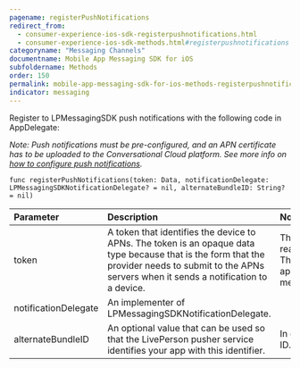 ```yaml
---
pagename: registerPushNotifications
redirect_from:
  - consumer-experience-ios-sdk-registerpushnotifications.html
  - consumer-experience-ios-sdk-methods.html#registerpushnotifications
categoryname: "Messaging Channels"
documentname: Mobile App Messaging SDK for iOS
subfoldername: Methods
order: 150
permalink: mobile-app-messaging-sdk-for-ios-methods-registerpushnotifications.html
indicator: messaging
---
```


Register to LPMessagingSDK push notifications with the following code in AppDelegate:

*Note: Push notifications must be pre-configured, and an APN certificate has to be uploaded to the Conversational Cloud platform. See more info on [how to configure push notifications](consumer-experience-ios-sdk-configuration.html).*

`func registerPushNotifications(token: Data, notificationDelegate: LPMessagingSDKNotificationDelegate? = nil, alternateBundleID: String? = nil)`

| Parameter | Description | Notes |
| :--- | :--- | :--- |
| token | A token that identifies the device to APNs. The token is an opaque data type because that is the form that the provider needs to submit to the APNs servers when it sends a notification to a device. | The APNs servers require a binary format for performance reasons. <br> This is the exact same dictionary as received in application:didRegisterForRemoteNotificationsWithDeviceToken: method |
| notificationDelegate | An implementer of LPMessagingSDKNotificationDelegate. | |
| alternateBundleID | An optional value that can be used so that the LivePerson pusher service identifies your app with this identifier. | In debug mode, the SDK appends "-dev" string to the bundle ID.  |

